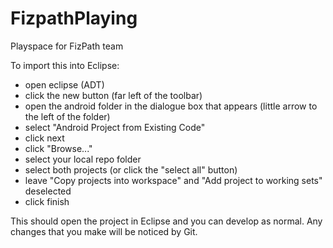 FizpathPlaying
===============

Playspace for FizPath team

To import this into Eclipse:
- open eclipse (ADT)
- click the new button (far left of the toolbar)
- open the android folder in the dialogue box that appears (little arrow to the left of the folder)
- select "Android Project from Existing Code"
- click next
- click "Browse..."
- select your local repo folder
- select both projects (or click the "select all" button)
- leave "Copy projects into workspace" and "Add project to working sets" deselected
- click finish

This should open the project in Eclipse and you can develop as normal. Any changes that you make will be noticed by Git.